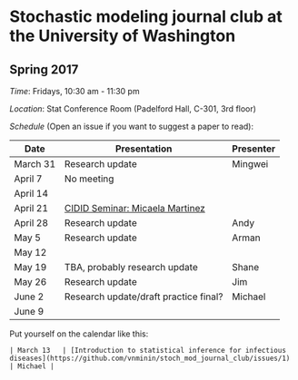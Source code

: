 # Stochastic modeling journal club at the University of Washington

## Spring 2017

*Time*: Fridays, 10:30 am - 11:30 pm

*Location*: Stat Conference Room (Padelford Hall, C-301, 3rd floor)

*Schedule* (Open an issue if you want to suggest a paper to read):

| Date | Presentation | Presenter |
|------|--------------|-----------|
| March 31 | Research update | Mingwei |
| April 7 | No meeting | |
| April 14 | |
| April 21 | [CIDID Seminar: Micaela Martinez](http://www.cidid.org/events/2017/4/20/cidid-seminar-micaela-martinez) | |
| April 28 | Research update | Andy |
| May 5 | Research update | Arman |
| May 12 | | |
| May 19 | TBA, probably research update | Shane |
| May 26 | Research update | Jim |
| June 2 | Research update/draft practice final? | Michael |
| June 9 | | |

Put yourself on the calendar like this:
```
| March 13   | [Introduction to statistical inference for infectious diseases](https://github.com/vnminin/stoch_mod_journal_club/issues/1) | Michael |
```

